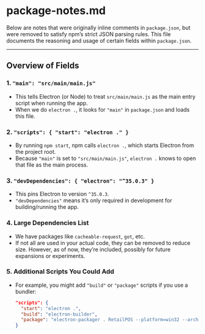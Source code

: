 # package-notes.md

Below are notes that were originally inline comments in `package.json`, but were removed
to satisfy npm’s strict JSON parsing rules. This file documents the reasoning and usage
of certain fields within `package.json`.

---

## Overview of Fields

### 1. `"main": "src/main/main.js"`
- This tells Electron (or Node) to treat `src/main/main.js` as the main entry script 
  when running the app.  
- When we do `electron .`, it looks for `"main"` in `package.json` and loads this file.

### 2. `"scripts": { "start": "electron ." }`
- By running `npm start`, npm calls `electron .`, which starts Electron from the project root.  
- Because `"main"` is set to `"src/main/main.js"`, `electron .` knows to open that file 
  as the main process.

### 3. `"devDependencies": { "electron": "^35.0.3" }`
- This pins Electron to version `^35.0.3`.  
- `"devDependencies"` means it’s only required in development for building/running the app.

### 4. Large Dependencies List
- We have packages like `cacheable-request`, `got`, etc.  
- If not all are used in your actual code, they can be removed to reduce size. However, 
  as of now, they’re included, possibly for future expansions or experiments.

### 5. Additional Scripts You Could Add
- For example, you might add `"build"` or `"package"` scripts if you use a bundler:
  ```json
  "scripts": {
    "start": "electron .",
    "build": "electron-builder",
    "package": "electron-packager . RetailPOS --platform=win32 --arch=x64"
  }

